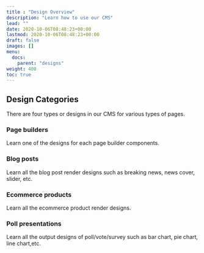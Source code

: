 ```yaml
---
title : "Design Overview"
description: "Learn how to use our CMS"
lead: ""
date: 2020-10-06T08:48:23+00:00
lastmod: 2020-10-06T08:48:23+00:00
draft: false
images: []
menu:
  docs:
    parent: "designs"
weight: 400
toc: true
---
```


## Design Categories

There are four types or designs in our CMS for various types of pages.

### Page builders

Learn one of the designs for each page builder components.

### Blog posts

Learn all the blog post render designs such as breaking news, news cover, slider, etc.

### Ecommerce products

Learn all the ecommerce product render designs.

### Poll presentations

Learn all the output designs of poll/vote/survey such as bar chart, pie chart, line chart,etc.
